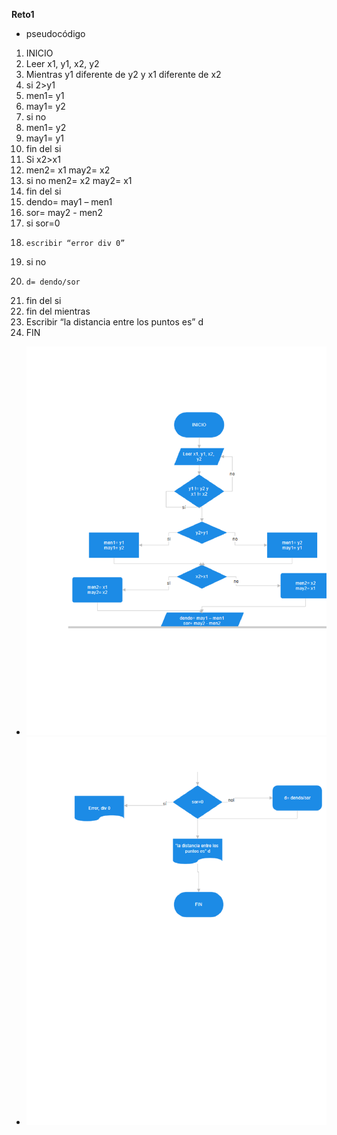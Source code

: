 **Reto1**
- pseudocódigo
1. INICIO 
2. Leer x1, y1, x2, y2 
3. Mientras y1 diferente de y2 y x1 diferente de x2
4. si 2>y1 
5.  men1= y1 
5.  may1= y2 
6. si no 
7.  men1= y2 
8.  may1= y1
9. fin del si 
10. Si x2>x1 
11.  men2= x1 may2= x2 
12. si no men2= x2 may2= x1 
13. fin del si 
14. dendo= may1 – men1 
15. sor= may2 - men2 
16. si sor=0 
17.     escribir “error div 0”
18. si no
19.     d= dendo/sor 
20. fin del si
21. fin del mientras 
22. Escribir “la distancia entre los puntos es” d 
23. FIN
- ![Diagrama1](Retos/imagenes/d1.png)
- ![Diagrama1.1](Retos/imagenes/d1_1.png) 

 
 

